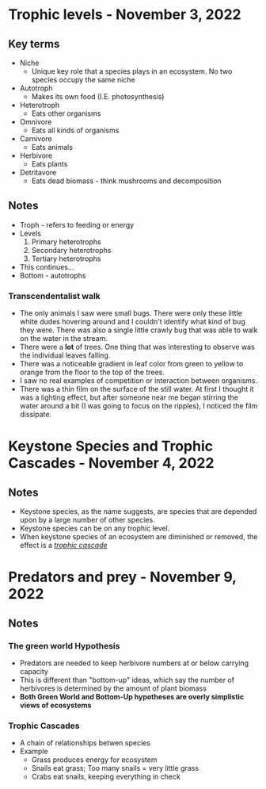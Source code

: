 # Trophic levels - November 3, 2022
## Key terms
- Niche
    - Unique key role that a species plays in an ecosystem. No two species occupy the same niche
- Autotroph
    - Makes its own food (I.E. photosynthesis)
- Heterotroph
    - Eats other organisms
- Omnivore
    - Eats all kinds of organisms
- Carnivore
    - Eats animals
- Herbivore
    - Eats plants
- Detritavore
    - Eats dead biomass - think mushrooms and decomposition
## Notes 
- Troph - refers to feeding or energy
- Levels
    1. Primary heterotrophs
    2. Secondary heterotrophs
    3. Tertiary heterotrophs
- This continues...
- Bottom - autotrophs
### Transcendentalist walk
- The only animals I saw were small bugs. There were only these little white dudes hovering around and I couldn't identify what kind of bug they were. There was also a single little crawly bug that was able to walk on the water in the stream.
- There were a **lot** of trees. One thing that was interesting to observe was the individual leaves falling.
- There was a noticeable gradient in leaf color from green to yellow to orange from the floor to the top of the trees.
- I saw no real examples of competition or interaction between organisms.
- There was a thin film on the surface of the still water. At first I thought it was a lighting effect, but after someone near me began stirring the water around a bit (I was going to focus on the ripples), I noticed the film dissipate.
# Keystone Species and Trophic Cascades - November 4, 2022
## Notes
- Keystone species, as the name suggests, are species that are depended upon by a large number of other species.
- Keystone species can be on any trophic level.
- When keystone species of an ecosystem are diminished or removed, the effect is a [_trophic cascade_](#trophic-cascades)

# Predators and prey - November 9, 2022
## Notes
### The green world Hypothesis
- Predators are needed to keep herbivore numbers at or below carrying capacity
- This is different than "bottom-up" ideas, which say the number of herbivores is determined by the amount of plant biomass
- **Both Green World and Bottom-Up hypotheses are overly simplistic views of ecosystems**
### <a name="trophic-cascades"/> Trophic Cascades
- A chain of relationships betwen species
- Example
    - Grass produces energy for ecosystem
    - Snails eat grass; Too many snails = very little grass
    - Crabs eat snails, keeping everything in check